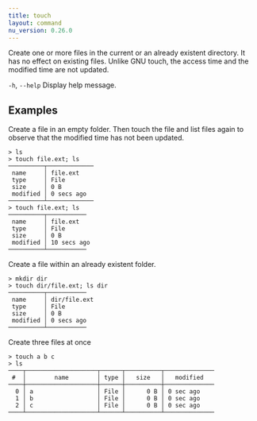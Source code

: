 ```yaml
---
title: touch
layout: command
nu_version: 0.26.0
---
```


Create one or more files in the current or an already existent directory.
It has no effect on existing files.
Unlike GNU touch, the access time and the modified time are not updated.

`-h`, `--help`
  Display help message.

## Examples

Create a file in an empty folder. Then touch the file and list files again to observe that the modified time has not been updated.

```shell
> ls
> touch file.ext; ls
──────────┬─────────────
 name     │ file.ext
 type     │ File
 size     │ 0 B
 modified │ 0 secs ago
──────────┴─────────────
> touch file.ext; ls
──────────┬───────────
 name     │ file.ext
 type     │ File
 size     │ 0 B
 modified │ 10 secs ago
──────────┴───────────
```

Create a file within an already existent folder.

```shell
> mkdir dir
> touch dir/file.ext; ls dir
──────────┬───────────
 name     │ dir/file.ext
 type     │ File
 size     │ 0 B
 modified │ 0 secs ago
──────────┴───────────
```

Create three files at once
```shell
> touch a b c
> ls
────┬────────────────────┬──────┬──────────┬──────────────
 #  │        name        │ type │   size   │   modified
────┼────────────────────┼──────┼──────────┼──────────────
  0 │ a                  │ File │      0 B │ 0 sec ago
  1 │ b                  │ File │      0 B │ 0 sec ago
  2 │ c                  │ File │      0 B │ 0 sec ago
────┴────────────────────┴──────┴──────────┴──────────────
